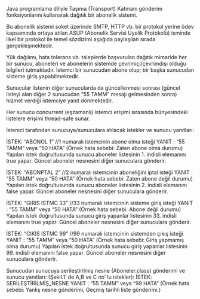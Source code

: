 Java programlama diliyle Taşıma (Transport) Katmanı gönderim fonksiyonlarını kullanarak dağıtık bir abonelik sistemi.

Bu abonelik sistemi soket üzerinde SMTP, HTTP vb. bir protokol yerine ödev kapsamında ortaya atılan ASUP (Abonelik Servisi Uyelik Protokolü) isminde ilkel bir protokol ile temel sözdizimi aşağıda paylaşılan sırada gerçekleşmektedir.

Yük dağılımı, hata tolerans vb. taleplerde başvurulan dağıtık mimaride her bir sunucu, aboneleri ve abonelerin sistemde çevrimiçi/çevrimdışı olduğu bilgileri tutmaktadır. İstemci bir sunucudan abone olup; bir başka sunucudan sisteme giriş yapabilmektedir.

Sunucular listenin diğer sunucularda da güncellenmesi sonrası (güncel listeyi alan diğer 2 sunucudan “55 TAMM” mesajı gelmesinden sonra) hizmet verdiği istemciye yanıt dönmektedir.

Her sunucu concurrent (eşzamanlı) istemci erişimi sırasında bünyesindeki listelere erişimi thread-safe sunar.

İstemci tarafından sunucuya/sunuculara atılacak istekler ve sunucu yanıtları:

İSTEK: “ABONOL 1” 		//1 numaralı istemcinin abone olma isteği
 	YANIT : “55 TAMM”  veya   “50 HATA” (Örnek hata sebebi: Zaten abone olma durumu)
Yapılan istek doğrultusunda sunucu aboneler listesinin 1. indisli elemanını true yapar. Güncel aboneler nesnesini diğer sunuculara gönderir.

İSTEK: “ABONPTAL 2” 	//2 numaralı istemcinin aboneliğini iptal isteği
 	YANIT : “55 TAMM”  veya  “50 HATA” (Örnek hata sebebi: Zaten abone değil durumu)
 	Yapılan istek doğrultusunda sunucu aboneler listesinin 2. indisli elemanını false yapar. Güncel aboneler nesnesini diğer sunuculara gönderir.

İSTEK: “GIRIS ISTMC 33”	//33 numaralı istemcinin sisteme giriş isteği
 	YANIT : “55 TAMM”  veya   “50 HATA” (Örnek hata sebebi: Abone değil durumu)
 	Yapılan istek doğrultusunda sunucu giriş yapanlar listesinin 33. indisli elemanını true yapar. Güncel aboneler nesnesini diğer sunuculara gönderir.


İSTEK: “CIKIS ISTMC 99”	//99 numaralı istemcinin sistemden çıkış isteği
 	YANIT : “55 TAMM”  veya   “50 HATA” (Örnek hata sebebi: Giriş yapmamış olma durumu)
Yapılan istek doğrultusunda sunucu giriş yapanlar listesinin 99. indisli elemanını false yapar. Güncel aboneler nesnesini diğer sunuculara gönderir.

Sunucudan sunucuya serileştirilmiş nesne (Aboneler.class) gönderimi ve sunucu
yanıtları:  (Şekil.1’ de A,B ve C no’ lu istekler):
İSTEK: SERİLEŞTİRİLMİŞ_NESNE
 	YANIT : “55 TAMM”  veya   “99 HATA” (Örnek hata sebebi: Yanlış nesne gönderimi, Geçmiş tarihli liste gönderimi.)
